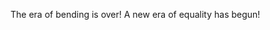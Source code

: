 The era of bending is over! A new era of equality has begun!

<img src="https://64.media.tumblr.com/c1eb16d5220e37e0125ce85ab3ec124f/tumblr_nhbzci11l51r1w4gno1_500.gifv" alt="">

